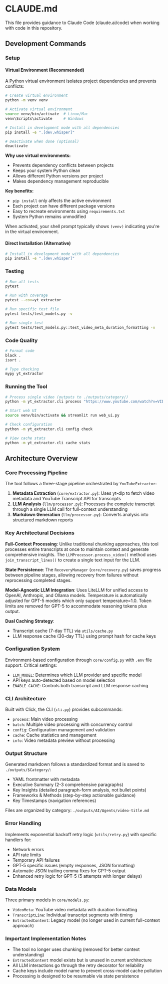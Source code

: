 # CLAUDE.md

This file provides guidance to Claude Code (claude.ai/code) when working with code in this repository.

## Development Commands

### Setup

#### Virtual Environment (Recommended)
A Python virtual environment isolates project dependencies and prevents conflicts:

```bash
# Create virtual environment
python -m venv venv

# Activate virtual environment
source venv/bin/activate  # Linux/Mac
venv\Scripts\activate     # Windows

# Install in development mode with all dependencies
pip install -e ".[dev,whisper]"

# Deactivate when done (optional)
deactivate
```

**Why use virtual environments:**
- Prevents dependency conflicts between projects
- Keeps your system Python clean
- Allows different Python versions per project
- Makes dependency management reproducible

**Key benefits:**
- `pip install` only affects the active environment
- Each project can have different package versions
- Easy to recreate environments using `requirements.txt`
- System Python remains unmodified

When activated, your shell prompt typically shows `(venv)` indicating you're in the virtual environment.

#### Direct Installation (Alternative)
```bash
# Install in development mode with all dependencies
pip install -e ".[dev,whisper]"
```

### Testing
```bash
# Run all tests
pytest

# Run with coverage
pytest --cov=yt_extractor

# Run specific test file
pytest tests/test_models.py -v

# Run single test
pytest tests/test_models.py::test_video_meta_duration_formatting -v
```

### Code Quality
```bash
# Format code
black .
isort .

# Type checking
mypy yt_extractor
```

### Running the Tool
```bash
# Process single video (outputs to ./outputs/category/)
python -m yt_extractor.cli process "https://www.youtube.com/watch?v=VIDEO_ID" --output-dir ./outputs --category "AI/Agents"

# Start web UI
source venv/bin/activate && streamlit run web_ui.py

# Check configuration
python -m yt_extractor.cli config check

# View cache stats
python -m yt_extractor.cli cache stats
```

## Architecture Overview

### Core Processing Pipeline
The tool follows a three-stage pipeline orchestrated by `YouTubeExtractor`:

1. **Metadata Extraction** (`core/extractor.py`): Uses yt-dlp to fetch video metadata and YouTube Transcript API for transcripts
2. **LLM Analysis** (`llm/processor.py`): Processes the complete transcript through a single LLM call for full-context understanding
3. **Markdown Generation** (`llm/processor.py`): Converts analysis into structured markdown reports

### Key Architectural Decisions

**Full-Context Processing**: Unlike traditional chunking approaches, this tool processes entire transcripts at once to maintain context and generate comprehensive insights. The `LLMProcessor.process_video()` method uses `join_transcript_lines()` to create a single text input for the LLM.

**State Persistence**: The `RecoveryManager` (`core/recovery.py`) saves progress between pipeline stages, allowing recovery from failures without reprocessing completed stages.

**Model-Agnostic LLM Integration**: Uses LiteLLM for unified access to OpenAI, Anthropic, and Ollama models. Temperature is automatically adjusted for GPT-5 models which only support temperature=1.0. Token limits are removed for GPT-5 to accommodate reasoning tokens plus output.

**Dual Caching Strategy**: 
- Transcript cache (7-day TTL) via `utils/cache.py`
- LLM response cache (30-day TTL) using prompt hash for cache keys

### Configuration System
Environment-based configuration through `core/config.py` with `.env` file support. Critical settings:
- `LLM_MODEL`: Determines which LLM provider and specific model
- API keys auto-detected based on model selection
- `ENABLE_CACHE`: Controls both transcript and LLM response caching

### CLI Architecture
Built with Click, the CLI (`cli.py`) provides subcommands:
- `process`: Main video processing
- `batch`: Multiple video processing with concurrency control
- `config`: Configuration management and validation
- `cache`: Cache statistics and management
- `info`: Video metadata preview without processing

### Output Structure
Generated markdown follows a standardized format and is saved to `./outputs/$Category/`:
- YAML frontmatter with metadata
- Executive Summary (2-3 comprehensive paragraphs)
- Key Insights (detailed paragraph-form analysis, not bullet points)
- Frameworks & Methods (step-by-step actionable guidance)
- Key Timestamps (navigation references)

Files are organized by category: `./outputs/AI/Agents/video-title.md`

### Error Handling
Implements exponential backoff retry logic (`utils/retry.py`) with specific handlers for:
- Network errors
- API rate limits
- Temporary API failures
- GPT-5 specific issues (empty responses, JSON formatting)
- Automatic JSON trailing comma fixes for GPT-5 output
- Enhanced retry logic for GPT-5 (5 attempts with longer delays)

### Data Models
Three primary models in `core/models.py`:
- `VideoMeta`: YouTube video metadata with duration formatting
- `TranscriptLine`: Individual transcript segments with timing
- `ExtractedContent`: Legacy model (no longer used in current full-context approach)

### Important Implementation Notes
- The tool no longer uses chunking (removed for better context understanding)
- `ExtractedContent` model exists but is unused in current architecture
- All LLM interactions go through the retry decorator for reliability
- Cache keys include model name to prevent cross-model cache pollution
- Processing is designed to be resumable via state persistence